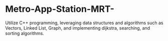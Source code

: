 # Metro-App-Station-MRT-
Utilize C++ programming, leveraging data structures and algorithms such as Vectors, Linked List, Graph, and implementing dijkstra, searching, and sorting algorithms.
